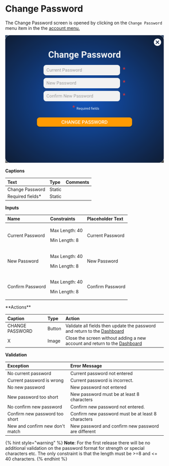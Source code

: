 # Change Password

The Change Password screen is opened by clicking on the `Change Password` menu item in the the [account menu.]()

![](../../.gitbook/assets/image%20%2818%29.png)

**Captions**

| Text | Type | Comments |
| :--- | :--- | :--- |
| Change Password | Static |   |
| Required fields\* | Static |   |

**Inputs**

<table>
  <thead>
    <tr>
      <th style="text-align:left">Name</th>
      <th style="text-align:left">Constraints</th>
      <th style="text-align:left">Placeholder Text</th>
    </tr>
  </thead>
  <tbody>
    <tr>
      <td style="text-align:left">Current Password</td>
      <td style="text-align:left">
        <p>Max Length: 40</p>
        <p>Min Length: 8</p>
      </td>
      <td style="text-align:left">Current Password</td>
    </tr>
    <tr>
      <td style="text-align:left">New Password</td>
      <td style="text-align:left">
        <p>Max Length: 40</p>
        <p>Min Length: 8</p>
      </td>
      <td style="text-align:left">New Password</td>
    </tr>
    <tr>
      <td style="text-align:left">Confirm Password</td>
      <td style="text-align:left">
        <p>Max Length: 40</p>
        <p>Min Length: 8</p>
      </td>
      <td style="text-align:left">Confirm Password</td>
    </tr>
  </tbody>
</table>**Actions**

| Caption | Type | Action |
| :--- | :--- | :--- |
| CHANGE PASSWORD | Button | Validate all fields then update the password and return to the [Dashboard]() |
| X | Image | Close the screen without adding a new account and return to the [Dashboard]() |

**Validation**

| **Exception** | Error Message |
| :--- | :--- |
| No current password | Current password not entered |
| Current password is wrong | Current password is incorrect. |
| No new password | New password not entered |
| New password too short | New password must be at least 8 characters |
| No confirm new password | Confirm new password not entered. |
| Confirm new password too short | Confirm new password must be at least 8 characters |
| New and confirm new don't match | New password and confirm new password are different |

{% hint style="warning" %}
**Note**: For the first release there will be no additional validation on the password format for strength or special characters etc. The only constraint is that the length must be &gt;=8 and &lt;= 40 characters.
{% endhint %}

